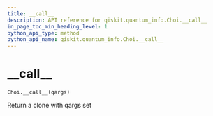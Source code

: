 ```yaml
---
title: __call__
description: API reference for qiskit.quantum_info.Choi.__call__
in_page_toc_min_heading_level: 1
python_api_type: method
python_api_name: qiskit.quantum_info.Choi.__call__
---
```


# \_\_call\_\_

<span id="qiskit.quantum_info.Choi.__call__" />

`Choi.__call__(qargs)`

Return a clone with qargs set

